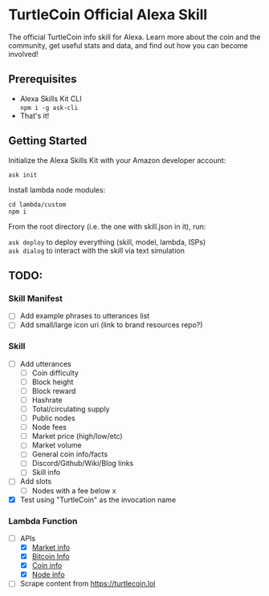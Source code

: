 # TurtleCoin Official Alexa Skill

The official TurtleCoin info skill for Alexa. Learn more about the coin and the community, get useful stats and data, and find out how you can become involved!

## Prerequisites

- Alexa Skills Kit CLI  
	``` npm i -g ask-cli ```
- That's it!

## Getting Started

Initialize the Alexa Skills Kit with your Amazon developer account:  
``` 
ask init 
```

Install lambda node modules:  
``` 
cd lambda/custom 
npm i 
```

From the root directory (i.e. the one with skill.json in it), run:  

``` ask deploy ``` to deploy everything (skill, model, lambda, ISPs)  
``` ask dialog ``` to interact with the skill via text simulation  

## TODO:
### Skill Manifest
- [ ] Add example phrases to utterances list
- [ ] Add small/large icon uri (link to brand resources repo?)

### Skill
- [ ] Add utterances
	- [ ] Coin difficulty
	- [ ] Block height
	- [ ] Block reward
	- [ ] Hashrate
	- [ ] Total/circulating supply
	- [ ] Public nodes
	- [ ] Node fees
	- [ ] Market price (high/low/etc)
	- [ ] Market volume
	- [ ] General coin info/facts
	- [ ] Discord/Github/Wiki/Blog links
	- [ ] Skill info
- [ ]  Add slots
	- [ ] Nodes with a fee below x
- [x] Test using "TurtleCoin" as the invocation name

### Lambda Function
- [ ] APIs
	- [x]  [Market info](https://tradeogre.com/api/v1/ticker/BTC-TRTL)
	- [x]  [Bitcoin Info](https://www.bitstamp.net/api/ticker)
	- [x]  [Coin info](http://public.turtlenode.io:11898/info)
	- [x]  [Node info](https://trtl.nodes.pub/api/getNodes)
- [ ] Scrape content from https://turtlecoin.lol